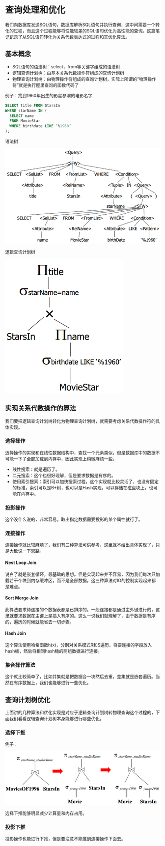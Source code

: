 # 查询处理和优化

我们向数据库发送SQL语句，数据库解析SQL语句并执行查询，这中间需要一个转化的过程，而且这个过程能够将性能较差的SQL语句优化为高性能的查询。这篇笔记记录了从SQL语句转化为关系代数表达式的过程和其优化算法。

## 基本概念

* SQL语句的语法树：select，from等关键字组成的语法树
* 逻辑查询计划树：由基本关系代数操作符组成的查询计划树
* 物理查询计划树：由物理操作符组成的查询计划树，实际上所谓的“物理操作符”就是执行屋里查询的函数代码了

例子：找到1960年出生的影星参演的电影名字
```sql
SELECT title FROM StarsIn
WHERE starName IN (
  SELECT name
  FROM MovieStar
  WHERE birthdate LIKE ‘%1960’
);
```

语法树

![](res/1.png)

逻辑查询计划树

![](res/2.png)

## 实现关系代数操作的算法

我们要把逻辑查询计划树转化为物理查询计划树，就需要考虑关系代数操作符的具体实现。

### 选择操作

选择操作的实现和在线性数据结构中，查找一个元素类似，但是数据库中的数据不可能一下子全部加载到内存中，因此实现上稍微麻烦一些。

* 线性搜索：就是遍历了。
* 二元搜索：这个也很好理解，但是要求数据是有序的。
* 使用索引搜索：索引可以加快搜索过程，这个实现就比较灵活了，也没有固定的标准，索引可以是B+树，也可以是Hash实现，可以存储在磁盘块上，也可能在内存中。

### 投影操作

这个没什么说的，非常容易。取出指定数据需要投影的某个属性就行了。

### 连接操作

连接操作就比较麻烦了，我们有三种算法可供参考，这里就不给出具体实现了，只是大致说一下思路。

#### Nest Loop Join

说白了就是嵌套循环，最基础的思想。但是实现起来并不容易，因为我们每次只加载若干个块到内存缓冲区，而不是全部数据。这三种算法对IO的控制实现起来都是难点。

#### Sort Merge Join

此算法要求待连接的个数据表都是已排序的。一般连接都是通过主外键进行的，这里就要求数据在主键上是插入有序的。这么一说我们就理解了，由于数据是有序的，遍历的时候就能省去一切步骤。

#### Hash Join

这个算法使用哈希函数h(x)，分别对关系模式R和S遍历，将要连接的字段放入hash桶，然后将相同hash桶的两组数据进行连接。

### 集合操作算法

这个就比较简单了，比如并集就是把数据合一块然后去重，差集就是嵌套遍历。当然在有序数据上，我们也能够进行一些优化。

## 查询计划树优化

上面讲的几种算法和优化实现是对应于逻辑查询计划树转物理查询这个过程的，下面我们看看逻辑查询计划树本身能够进行哪些优化。

### 选择下推

例子：

![](res/3.png)

选择下推能够明显减少计算量和内存占用。

### 投影下推

投影操作也能进行下推，但是要注意不能推到连接操作下面去。
